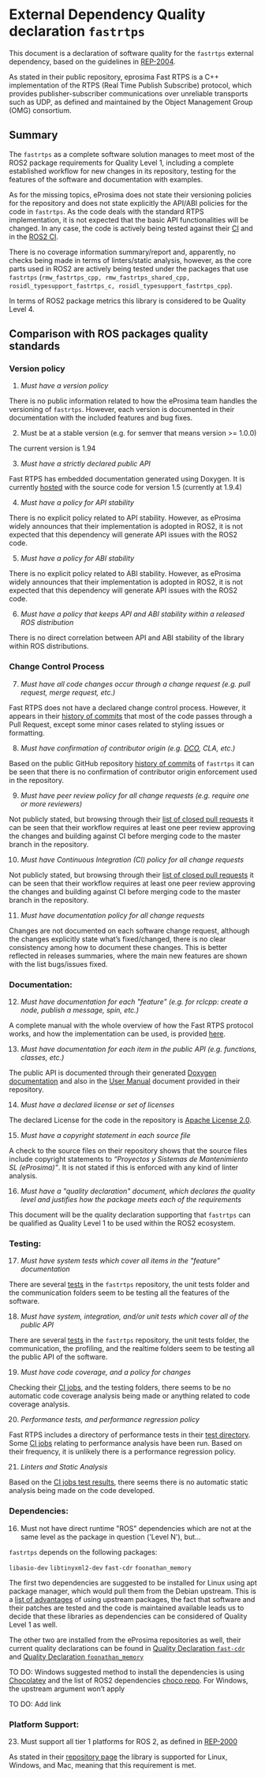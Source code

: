 # **External Dependency Quality declaration** `fastrtps` 

This document is a declaration of software quality for the `fastrtps` external dependency, based on the guidelines in [REP-2004](https://github.com/ros-infrastructure/rep/blob/rep-2004/rep-2004.rst).

As stated in their public repository, eprosima Fast RTPS is a C++ implementation of the RTPS (Real Time Publish Subscribe) protocol, which provides publisher-subscriber communications over unreliable transports such as UDP, as defined and maintained by the Object Management Group (OMG) consortium.

## Summary

The `fastrtps` as a complete software solution manages to meet most of the ROS2 package requirements for Quality Level 1, including a complete established workflow for new changes in its repository, testing for the features of the software and documentation with examples.

As for the missing topics, eProsima does not state their versioning policies for the repository and does not state explicitly the API/ABI policies for the code in `fastrtps`. As the code deals with the standard RTPS implementation, it is not expected that the basic API functionalities will be changed. In any case, the code is actively being tested against their [CI](http://jenkins.eprosima.com:8080/) and in the [ROS2 CI](https://ci.ros2.org/).

There is no coverage information summary/report and, apparently, no checks being made in terms of linters/static analysis, however, as the core parts used in ROS2 are actively being tested under the packages that use `fastrtps` (`rmw_fastrtps_cpp, rmw_fastrtps_shared_cpp, rosidl_typesupport_fastrtps_c, rosidl_typesupport_fastrtps_cpp`).

In terms of ROS2 package metrics this library is considered to be Quality Level 4.


## Comparison with ROS packages quality standards

### Version policy

 1. *Must have a version policy*

There is no public information related to how the eProsima team handles the versioning of `fastrtps`. However, each version is documented in their documentation with the included features and bug fixes.

 2. Must be at a stable version (e.g. for semver that means version >= 1.0.0)

The current version is 1.94

3.  *Must have a strictly declared public API*
    
Fast RTPS has embedded documentation generated using Doxygen. It is currently [hosted](http://www.eprosima.com/docs/fast-rtps/1.5.0/html/group___f_a_s_t_r_t_p_s___g_e_n_e_r_a_l___a_p_i.html) with the source code for version 1.5 (currently at 1.9.4)

4.  *Must have a policy for API stability*
    
There is no explicit policy related to API stability. However, as eProsima widely announces that their implementation is adopted in ROS2, it is not expected that this dependency will generate API issues with the ROS2 code.

5. *Must have a policy for ABI stability*
    
There is no explicit policy related to ABI stability. However, as eProsima widely announces that their implementation is adopted in ROS2, it is not expected that this dependency will generate API issues with the ROS2 code.

6.  *Must have a policy that keeps API and ABI stability within a released ROS distribution*
   
There is no direct correlation between API and ABI stability of the library within ROS distributions.

### Change Control Process

7.  *Must have all code changes occur through a change request (e.g. pull request, merge request, etc.)*
    
Fast RTPS does not have a declared change control process. However, it appears in their [history of commits](https://github.com/eProsima/Fast-RTPS/commits/master) that most of the code passes through a Pull Request, except some minor cases related to styling issues or formatting.

8.  *Must have confirmation of contributor origin (e.g. [DCO](https://developercertificate.org/), CLA, etc.)*
    
Based on the public GitHub repository [history of commits](https://github.com/eProsima/Fast-RTPS/commits/master) of `fastrtps` it can be seen that there is no confirmation of contributor origin enforcement used in the repository.

9.  *Must have peer review policy for all change requests (e.g. require one or more reviewers)*
    
Not publicly stated, but browsing through their [list of closed pull requests](https://github.com/eProsima/Fast-RTPS/pulls?q=is%3Apr+is%3Aclosed) it can be seen that their workflow requires at least one peer review approving the changes and building against CI before merging code to the master branch in the repository.

10.  *Must have Continuous Integration (CI) policy for all change requests*
    
Not publicly stated, but browsing through their [list of closed pull requests](https://github.com/eProsima/Fast-RTPS/pulls?q=is%3Apr+is%3Aclosed) it can be seen that their workflow requires at least one peer review approving the changes and building against CI before merging code to the master branch in the repository.

11.  *Must have documentation policy for all change requests*
    
Changes are not documented on each software change request, although the changes explicitly state what’s fixed/changed, there is no clear consistency among how to document these changes. This is better reflected in releases summaries, where the main new features are shown with the list bugs/issues fixed.

### Documentation:

12.  *Must have documentation for each "feature" (e.g. for rclcpp: create a node, publish a message, spin, etc.)*
    
A complete manual with the whole overview of how the Fast RTPS protocol works, and how the implementation can be used, is provided [here](https://fast-rtps.docs.eprosima.com/en/latest/).

13.  *Must have documentation for each item in the public API (e.g. functions, classes, etc.)*
    
The public API is documented through their generated [Doxygen documentation](http://www.eprosima.com/docs/fast-rtps/1.5.0/html/group___f_a_s_t_r_t_p_s___g_e_n_e_r_a_l___a_p_i.html) and also in the [User Manual](https://github.com/eProsima/Fast-RTPS/blob/master/doc/pdf/Fast%20RTPS%20-%20User%20Manual.odt) document provided in their repository.

14.  *Must have a declared license or set of licenses*

The declared License for the code in the repository is [Apache License 2.0](https://github.com/eProsima/Fast-RTPS/blob/master/LICENSE).

15.  *Must have a copyright statement in each source file*

A check to the source files on their repository shows that the source files include copyright statements to *“Proyectos y Sistemas de Mantenimiento SL (eProsima)”*. It is not stated if this is enforced with any kind of linter analysis.

16.  *Must have a "quality declaration" document, which declares the quality level and justifies how the package meets each of the requirements*
    
This document will be the quality declaration supporting that `fastrtps` can be qualified as Quality Level 1 to be used within the ROS2 ecosystem.

### Testing:

17.  *Must have system tests which cover all items in the "feature" documentation*
    
There are several [tests](https://github.com/eProsima/Fast-RTPS/tree/master/test) in the `fastrtps` repository, the unit tests folder and the communication folders seem to be testing all the features of the software.

18.  *Must have system, integration, and/or unit tests which cover all of the public API*
    
There are several [tests](https://github.com/eProsima/Fast-RTPS/tree/master/test) in the `fastrtps` repository, the unit tests folder, the communication, the profiling, and the realtime folders seem to be testing all the public API of the software.

19.  *Must have code coverage, and a policy for changes*
    
Checking their [CI jobs](http://jenkins.eprosima.com:8080/), and the testing folders, there seems to be no automatic code coverage analysis being made or anything related to code coverage analysis.

20.  *Performance tests, and performance regression policy*
    
Fast RTPS includes a directory of performance tests in their [test directory](https://github.com/eProsima/Fast-RTPS/tree/master/test). Some [CI jobs](http://jenkins.eprosima.com:8080/job/FastRTPS%20Performance%20Tests%20Plots/) relating to performance analysis have been run. Based on their frequency, it is unlikely there is a performance regression policy.

21.  *Linters and Static Analysis*
    
Based on the [CI jobs test results](http://jenkins.eprosima.com:8080/job/FastRTPS%20Manual%20Linux/lastSuccessfulBuild/testReport/), there seems there is no automatic static analysis being made on the code developed.

### Dependencies:

16.  Must not have direct runtime "ROS" dependencies which are not at the same level as the package in question ('Level N'), but…
    
`fastrtps` depends on the following packages:

`libasio-dev` `libtinyxml2-dev` `fast-cdr` `foonathan_memory`

The first two dependencies are suggested to be installed for Linux using apt package manager, which would pull them from the Debian upstream. This is a [list of advantages](https://wiki.debian.org/AdvantagesForUpstream) of using upstream packages, the fact that software and their patches are tested and the code is maintained available leads us to decide that these libraries as dependencies can be considered of Quality Level 1 as well.

The other two are installed from the eProsima repositories as well, their current quality declarations can be found in [Quality Declaration `fast-cdr`](https://github.com/ros2/rmw_fastrtps/pull/360) and [Quality Declaration `foonathan_memory`](https://github.com/eProsima/foonathan_memory_vendor/pull/22)

TO DO: Windows suggested method to install the dependencies is using [Chocolatey](https://chocolatey.org/) and the list of ROS2 dependencies [choco repo](https://github.com/ros2/choco-packages/releases/tag/2020-02-24). For Windows, the upstream argument won’t apply

TO DO: Add link

### Platform Support:

23.  Must support all tier 1 platforms for ROS 2, as defined in [REP-2000](https://www.ros.org/reps/rep-2000.html#support-tiers)
    
As stated in their [repository page](https://github.com/eProsima/Fast-RTPS) the library is supported for Linux, Windows, and Mac, meaning that this requirement is met.
